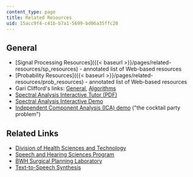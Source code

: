 ```yaml
---
content_type: page
title: Related Resources
uid: 15acc9f4-c41b-b7a1-5699-bd06a35ffc20
---
```


General
-------

*   [Signal Processing Resources]({{< baseurl >}}/pages/related-resources/sp_resources) - annotated list of Web-based resources
*   [Probability Resources]({{< baseurl >}}/pages/related-resources/prob_resources) - annotated list of Web-based resources
*   Gari Clifford's links: [General](http://www.mit.edu/~gari/teaching.html), [Algorithms](http://www.mit.edu/~gari/algos.html)
*   [Spectral Analysis Interactive Tutor (PDF)](ftp://ftp.ni.com/pub/devzone/LabVIEW_Spectral_Tutorial.pdf)
*   [Spectral Analysis Interactive Demo](http://web.mit.edu/6.555/www/applet/DFT.html)
*   [Independent Component Analysis (ICA) demo](http://www.cis.hut.fi/projects/ica/cocktail/cocktail_en.cgi) ("the cocktail party problem")

Related Links
-------------

*   [Division of Health Sciences and Technology](http://hst.mit.edu/)
*   [Speech and Hearing Sciences Program](http://web.mit.edu/shbt/)
*   [BWH Surgical Planning Laboratory](http://www.spl.harvard.edu/)
*   [Text-to-Speech Synthesis](http://www.alcatel-lucent.com/wps/portal/!ut/p/kcxml/04_Sj9SPykssy0xPLMnMz0vM0Y_QjzKLt4z3DADJmMU7xhu5mupHIgsZxDvCBXw98nNT9YOAEpHmQLWm7t76IfqR_vre-gEgk2Bi4UWpeSmpRfoFuaER5X5pHrmOiooAUl1hVw!!/delta/base64xml/L0lNN3VhQ1NXWUEhIS9JTmhBQ0lpRWlBaU13cUFBd0FxZ0FNQUEvNExFNVJPZ3JnSUEhLzdfQV81R0s!?decade=1960s&innovation=History%2FTimeline%2FTimeline_Innovation_000100.jsp)